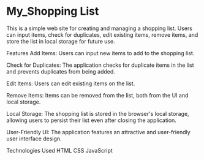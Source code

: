 # My_Shopping List
This is a simple web site for creating and managing a shopping list. Users can input items, check for duplicates, edit existing items, remove items, and store the list in local storage for future use.

Features
Add Items: Users can input new items to add to the shopping list.

Check for Duplicates: The application checks for duplicate items in the list and prevents duplicates from being added.

Edit Items: Users can edit existing items on the list.

Remove Items: Items can be removed from the list, both from the UI and local storage.

Local Storage: The shopping list is stored in the browser's local storage, allowing users to persist their list even after closing the application.

User-Friendly UI: The application features an attractive and user-friendly user interface design.



Technologies Used
HTML
CSS
JavaScript

